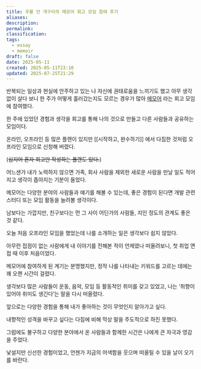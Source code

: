 ```yaml
---
title: 우물 안 개구리의 메모어 회고 모임 참여 후기
aliases: 
description: 
permalink: 
classification: 
tags:
  - essay
  - memoir
draft: false
date: 2025-05-11
created: 2025-05-11T23:10
updated: 2025-07-25T21:29
---
```


반복되는 일상과 현실에 안주하고 있는 나 자신에 권태로움을 느끼기도 했고 아무 생각 없이 살다 보니 한 주가 어떻게 흘러갔는지도 모르는 경우가 많아 [메모어](https://www.memoirapp.com/) 라는 회고 모임에 참여했다.

한 주에 있었던 경험과 생각을 회고를 통해 나의 것으로 만들고 다른 사람들과 공유하는 모임이다.

온라인, 오프라인 등 많은 플랜이 있지만 [[시작하고, 완수하기]] 에서 다짐한 것처럼 오프라인 모임으로 신청해 버렸다.

(~~심지어 혼자 회고만 작성하는 플랜도 있다.~~)

어느샌가 내가 노력하지 않으면 가족, 회사 사람을 제외한 새로운 사람을 만날 일도 적어지고 생각이 좁아지는 기분이 들었다.

메모어는 다양한 분야의 사람들과 얘기를 해볼 수 있는데, 좋은 경험이 된다면 개발 관련 스터디 또는 모임 활동을 늘려볼 생각이다.

남보다는 가깝지만, 친구보다는 먼 그 사이 어딘가의 사람들, 지인 정도의 관계도 좋은 것 같다.

오늘 처음 오프라인 모임을 했었는데 나를 소개하는 일은 생각보다 쉽지 않았다.

아무런 접점이 없는 사람에게 내 이야기를 전해본 적이 언제였나 떠올려보니, 첫 취업 면접 때 이후 처음이었다.

메모어에 참여하게 된 계기는 분명했지만, 정작 나를 나타내는 키워드를 고르는 데에는 꽤 오랜 시간이 걸렸다.

생각보다 많은 사람들이 운동, 음악, 모임 등 활동적인 취미를 갖고 있었고, 나는 ‘취향이 있어야 취미도 생긴다’는 말을 다시 떠올렸다.

앞으로는 다양한 경험을 통해 내가 좋아하는 것이 무엇인지 알아가고 싶다.

내향적인 성격을 바꾸고 싶다는 다짐에 비해 막상 말을 주도적으로 하진 못했다.

그럼에도 불구하고 다양한 분야에서 온 사람들과 함께한 시간은 나에게 큰 자극과 영감을 주었다.

낯설지만 신선한 경험이었고, 언젠가 지금의 어색함을 웃으며 떠올릴 수 있을 날이 오기를 바란다.
